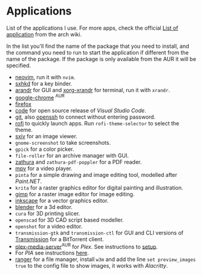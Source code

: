 # Applications
List of the applications I use. For more apps, check the official [List of application](https://wiki.archlinux.org/index.php/List_of_applications) from the arch wiki.

In the list you'll find the name of the package that you need to install, and the command you need to run to start the application if different from the name of the package. If the package is only available from the AUR it will be specified.

- [neovim](https://wiki.archlinux.org/index.php/Neovim), run it with `nvim`.
- [sxhkd](https://wiki.archlinux.org/index.php/Sxhkd) for a key binder.
- [arandr](https://wiki.archlinux.org/index.php/Multihead#Configuration_using_arandr) for GUI and [xorg-xrandr](https://wiki.archlinux.org/index.php/Xrandr) for terminal, run it with `xrandr`.
- [google-chrome](https://wiki.archlinux.org/index.php/Chromium) <sup>AUR</sup>
- [firefox](https://wiki.archlinux.org/index.php/Firefox)
- [code](https://wiki.archlinux.org/index.php/Visual_Studio_Code) for open source release of *Visual Studio Code*.
- [git](https://wiki.archlinux.org/index.php/Git), also [openssh]() to connect without entering password.
- [rofi](https://wiki.archlinux.org/index.php/Rofi) to quickly launch apps. Run `rofi-theme-selector` to select the theme.
- [sxiv](https://wiki.archlinux.org/index.php/Sxiv) for an image viewer.
- `gnome-screenshot` to take screenshots.
- `gpick` for a color picker.
- `file-roller` for an archive manager with GUI.
- [zathura](https://wiki.archlinux.org/index.php/Zathura) and `zathura-pdf-poppler` for a PDF reader.
- [mpv](https://wiki.archlinux.org/index.php/Mpv) for a video player.
- `pinta` for a simple drawing and image editing tool, modelled after *Paint.NET*.
- `krita` for a raster graphics editor for digital painting and illustration.
- [gimp](https://wiki.archlinux.org/index.php/Gimp) for a raster image editor for image editing.
- [inkscape](https://wiki.archlinux.org/index.php/Inkscape) for a vector graphics editor.
- [blender](https://wiki.archlinux.org/index.php/Blender) for a 3d editor.
- `cura` for 3D printing slicer.
- `openscad` for 3D CAD script based modeller.
- `openshot` for a video editor.
- `transmission-gtk` and `transmission-ctl` for GUI and CLI versions of [Transmission](https://wiki.archlinux.org/index.php/Transmission) for a BitTorrent client.
- [plex-media-server](https://wiki.archlinux.org/index.php/Plex)<sup>AUR</sup> for *Plex*. See instructions to [setup](https://wiki.archlinux.org/index.php/Plex#Setup).
- For *PIA* see instructions [here](https://wiki.archlinux.org/index.php/Private_Internet_Access#Official_installation_script).
- [ranger](https://wiki.archlinux.org/index.php/Ranger) for a file manager, install `w3m` and add the line `set preview_images true` to the config file to show images, it works with *Alacritty*.
